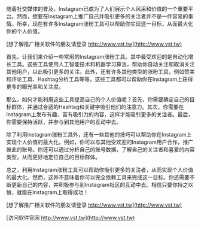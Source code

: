 随着社交媒体的普及，Instagram已成为了人们展示个人风采和价值的一个重要平台。然而，想要在Instagram上推广自己并吸引更多的关注者并不是一件容易的事情。所幸，现在有许多Instagram涨粉工具可以帮助你实现这一目标，从而最大化你的个人价值。

[想了解推广相关软件的朋友请登录 http://www.vst.tw](http://www.vst.tw)

首先，让我们来介绍一些常用的Instagram涨粉工具。其中最受欢迎的是自动化增长工具。这些工具使用人工智能技术和机器学习算法，帮助你自动关注和取消关注其他用户，以此吸引更多的关注。此外，还有许多其他类型的涨粉工具，例如赞美和评论工具、Hashtag分析工具等等。这些工具都可以帮助你在Instagram上获得更多的曝光率和关注度。

那么，如何才能利用这些工具提高自己的个人价值呢？首先，你需要确定自己的目标群体，并通过合适的Hashtag和关键字吸引他们的注意力。其次，你需要在Instagram上发布有趣、富有吸引力的内容，这样才能吸引更多的关注者。最后，你需要保持活跃，并参与到其他用户的互动中去。

除了利用Instagram涨粉工具外，还有一些其他的技巧可以帮助你在Instagram上实现个人价值的最大化。例如，你可以与其他受欢迎的Instagram用户合作，推广彼此的账号。你还可以通过分析自己的账号数据，了解自己的关注者和喜爱的内容类型，从而更好地定位自己的目标群体。

总之，利用Instagram涨粉工具可以帮助你吸引更多的关注者，从而实现个人价值的最大化。然而，这并不意味着你可以完全依赖工具来完成这一目标。你还需要不断更新自己的内容，并积极参与到Instagram社区的互动中去。相信只要你持之以恒，就能在Instagram上取得成功！

[想了解推广相关软件的朋友请登录 http://www.vst.tw](http://www.vst.tw)


[访问软件官网 http://www.vst.tw](http://www.vst.tw)
